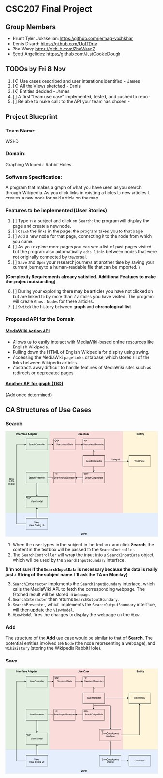 # CSC207 Final Project

## Group Members
* Hrunt Tyler Jokakelian: https://github.com/jermag-vochkhar
* Denis Divard: https://github.com/UofTDriv
* Zhe Wang: https://github.com/ZheWang7
* Scott Angelides: https://github.com/JustCookieDough


## TODOs by Fri 8 Nov
1. [X] Use cases described and user interations identified - James
2. [X] All the Views sketched - Denis
3. [X] Entities decided - James
4. [ ] A first "team use case" implemented, tested, and pushed to repo - 
5. [ ] Be able to make calls to the API your team has chosen - 


## Project Blueprint
### Team Name: 
WSHD
### Domain: 
Graphing Wikipedia Rabbit Holes
### Software Specification:
A program that makes a graph of what you have seen as you search through Wikipedia. 
As you click links in existing articles to new articles it creates a new node for said article on the map.  
### Features to be implemented (User Stories)
1. [ ] Type in a subject and click on `Search`: the program will display the page 
and create a new node.
2. [ ] `Click` the links in the page: the program takes you to that page
3. [ ] `Add` a new node for that page, connecting it to the node from which you came. 
4. [ ] As you explore more pages you can see a list of past pages visited but the program also automatically `adds links` between nodes that were not originally connected by traversal.
5. [ ] `Save` and `Open` your research journeys at another time by saving your current journey to a human-readable file that can be imported. \

**(Complexity Requirements already satisfied. Additional Features to make the project outstanding)**

6. [ ] During your exploring there may be articles you have not clicked on but are linked to by more than 2 articles you have visited.
The program will create `Ghost Nodes` for these articles.
7. [ ] `Switch` the history between **graph** and **chronological list**
### Proposed API for the Domain
#### [MediaWiki Action API](https://www.mediawiki.org/wiki/API:Main_page)
* Allows us to easily interact with MediaWiki-based online resources like English Wikipedia.
* Pulling down the HTML of English Wikipedia for display using swing.
* Accessing the MediaWiki `pagelinks` database, which stores all of the links between Wikipedia articles.
* Abstracts away difficult to handle features of MediaWiki sites such as redirects or deprecated pages.
#### [Another API for graph (TBD)]()
(Add once determined)


## CA Structures of Use Cases
### Search
![image](images/search_ca.png)
1. When the user types in the subject in the textbox and click **Search**, the content in the textbox
will be passed to the `SearchController`.
2. The `SearchController` will wrap the input into a `SearchInputData` object,
which will be used by the `SearchInputBoundary` interface.

**(I'm not sure if the `SearchInputData` is necessary because the data is really just a String of the subject name.
I'll ask the TA on Monday)**

3. `SearchInteractor` implements the `SearchInputBoundary` interface, which calls the MediaWiki API.
to fetch the corresponding webpage. The fetched result will be stored in `Webpage`.
4. `SearchInteractor` then returns `SearchOutputBoundary`.
5. `SearchPresenter`, which implements the `SearchOutputBoundary` interface, will then update the `ViewModel`.
6. `ViewModel` fires the changes to display the webpage on the `View`.

### Add
The structure of the **Add** use case would be similar to that of **Search**.
The potential entities involved are `Node` (the node representing a webpage), and
`WikiHistory` (storing the Wikipedia Rabbit Hole).

### Save
![image](images/save_ca.png)